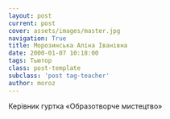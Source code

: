 ```yaml
---
layout: post
current: post
cover: assets/images/master.jpg
navigation: True
title: Морозинськa Алінa Іванівнa
date: 2000-01-07 10:18:00
tags: Тьютор
class: post-template
subclass: 'post tag-teacher'
author: moroz
---
```


Керівник гуртка «Образотворче мистецтво»
